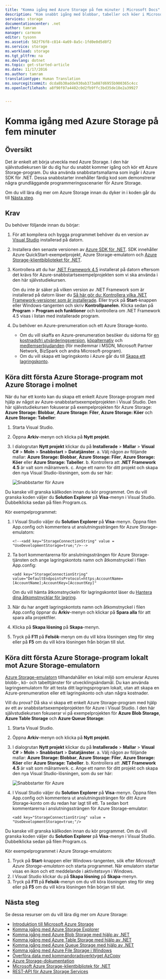 ```yaml
---
title: "Komma igång med Azure Storage på fem minuter | Microsoft Docs"
description: "Kom snabbt igång med blobbar, tabeller och köer i Microsoft Azure med hjälp av snabbstarterna för Azure Storage, Visual Studio och Azure Storage-emulatorn. Kör ditt första Azure Storage-program inom fem minuter."
services: storage
documentationcenter: .net
author: tamram
manager: carmonm
editor: tysonn
ms.assetid: 582f76f8-c814-4a69-8a5c-1fd0e0d5d8f2
ms.service: storage
ms.workload: storage
ms.tgt_pltfrm: na
ms.devlang: dotnet
ms.topic: get-started-article
ms.date: 11/17/2016
ms.author: tamram
translationtype: Human Translation
ms.sourcegitcommit: dcda8b30adde930ab373a087d6955b900365c4cc
ms.openlocfilehash: a8f90f07a4402c0d2fb9ffc3bd35de18e2a39927


---
```

# <a name="get-started-with-azure-storage-in-five-minutes"></a>Komma igång med Azure Storage på fem minuter
## <a name="overview"></a>Översikt
Det är enkelt att börja utveckla med Azure Storage. I den här självstudiekursen lär du dig hur du snabbt kommer igång och kör ett Azure Storage-program. Du ska använda snabbstartsmallarna som ingår i Azure SDK för .NET. Dessa snabbstarter innehåller färdig kod som demonstrerar några grundläggande programmeringsscenarier för Azure Storage.

Om du vill lära dig mer om Azure Storage innan du dyker in i koden går du till [Nästa steg](#next-steps).

## <a name="prerequisites"></a>Krav
Du behöver följande innan du börjar:

1. För att kompilera och bygga programmet behöver du en version av [Visual Studio](https://www.visualstudio.com/) installerad på datorn.
2. Installera den senaste versionen av [Azure SDK för .NET](https://azure.microsoft.com/downloads/). SDK innehåller Azure QuickStart-exempelprojekt, Azure Storage-emulatorn och [Azure Storage-klientbiblioteket för .NET](https://msdn.microsoft.com/library/azure/dn261237.aspx).
3. Kontrollera att du har [.NET Framework 4.5](http://www.microsoft.com/download/details.aspx?id=30653) installerat på datorn eftersom det krävs för Azure-snabbstartsexempelprojekten som vi ska använda i den här självstudiekursen.
   
    Om du inte är säker på vilken version av .NET Framework som är installerad på datorn läser du [Så här gör du: Kontrollera vilka .NET Framework-versioner som är installerade](https://msdn.microsoft.com/vstudio/hh925568.aspx). Eller tryck på **Start**-knappen eller Windows-tangenten och skriv **Kontrollpanelen**. Klicka sedan på **Program** > **Program och funktioner** och kontrollera om .NET Framework 4.5 visas i listan med installerade program.
4. Du behöver en Azure-prenumeration och ett Azure Storage-konto.
   
   * Om du vill skaffa en Azure-prenumeration besöker du sidorna för [en kostnadsfri utvärderingsversion](https://azure.microsoft.com/pricing/free-trial/), [köpalternativ](https://azure.microsoft.com/pricing/purchase-options/) och [medlemserbjudanden](https://azure.microsoft.com/pricing/member-offers/) (för medlemmar i MSDN, Microsoft Partner Network, BizSpark och andra Microsoft-program).
   * Om du vill skapa ett lagringskonto i Azure går du till [Skapa ett lagringskonto](storage-create-storage-account.md#create-a-storage-account).

## <a name="run-your-first-azure-storage-application-against-azure-storage-in-the-cloud"></a>Köra ditt första Azure Storage-program mot Azure Storage i molnet
När du har ett konto kan du skapa ett enkelt Azure Storage-program med hjälp av något av Azure-snabbstartsexempelprojekten i Visual Studio. Den här självstudiekursen fokuserar på exempelprojekten för Azure Storage: **Azure Storage: Blobbar**, **Azure Storage: Filer**, **Azure Storage: Köer** och **Azure Storage: Tabeller**:

1. Starta Visual Studio.
2. Öppna **Arkiv**-menyn och klicka på **Nytt projekt**.
3. I dialogrutan **Nytt projekt** klickar du på **Installerade** > **Mallar** > **Visual C#** > **Moln** > **Snabbstart** > **Datatjänster**.
    a. Välj någon av följande mallar: **Azure Storage: Blobbar**, **Azure Storage: Filer**, **Azure Storage: Köer** eller **Azure Storage: Tabeller**.
    b. Kontrollera att **.NET Framework 4.5** är valt som målramverk.
    c. Ange ett namn för ditt projekt och skapa den nya Visual Studio-lösningen, som du ser här:
     
    ![Snabbstarter för Azure][Image1]

Du kanske vill granska källkoden innan du kör programmet. Om du vill granska koden väljer du **Solution Explorer** på **Visa**-menyn i Visual Studio. Dubbelklicka sedan på filen Program.cs.

Kör exempelprogrammet:

1. I Visual Studio väljer du **Solution Explorer** på **Visa**-menyn. Öppna filen App.config och kommentera ut anslutningssträngen för Azure Storage-emulatorn:
   
   `<!--<add key="StorageConnectionString" value = "UseDevelopmentStorage=true;"/>-->`

2. Ta bort kommentarerna för anslutningssträngen för Azure Storage-tjänsten och ange lagringskontots namn och åtkomstnyckel i filen App.config:
   
   `<add key="StorageConnectionString" value="DefaultEndpointsProtocol=https;AccountName=[AccountName];AccountKey=[AccountKey]"`
   
   Om du vill hämta åtkomstnyckeln för lagringskontot läser du [Hantera dina åtkomstnycklar för lagring](storage-create-storage-account.md#manage-your-storage-access-keys).
3. När du har angett lagringskontots namn och åtkomstnyckel i filen App.config öppnar du **Arkiv**-menyn och klickar på **Spara alla** för att spara alla projektfiler.
4. Klicka på **Skapa lösning** på **Skapa**-menyn.
5. Tryck på **F11** på **Felsök**-menyn om du vill köra lösningen steg för steg eller på **F5** om du vill köra lösningen från början till slut.

## <a name="run-your-first-azure-storage-application-locally-against-the-azure-storage-emulator"></a>Köra ditt första Azure Storage-program lokalt mot Azure Storage-emulatorn
[Azure Storage-emulatorn](storage-use-emulator.md) tillhandahåller en lokal miljö som emulerar Azures blobb-, kö- och tabelltjänster för utvecklingsändamål. Du kan använda lagringsemulatorn för att testa ditt lagringsprogram lokalt, utan att skapa en Azure-prenumeration eller ett lagringskonto och utan några kostnader.

Vill du prova? Då ska vi skapa ett enkelt Azure Storage-program med hjälp av ett av snabbstartsexempelprojekten för Azure i Visual Studio. I den här självstudiekursen fokuserar vi på exempelprojekten för **Azure Blob Storage**, **Azure Table Storage** och **Azure Queue Storage**:

1. Starta Visual Studio.
2. Öppna **Arkiv**-menyn och klicka på **Nytt projekt**.
3. I dialogrutan **Nytt projekt** klickar du på **Installerade** > **Mallar** > **Visual C#** > **Moln** > **Snabbstart** > **Datatjänster**.
    a. Välj någon av följande mallar: **Azure Storage: Blobbar**, **Azure Storage: Filer**, **Azure Storage: Köer** eller **Azure Storage: Tabeller**.
    b. Kontrollera att **.NET Framework 4.5** är valt som målramverk.
    c. Ange ett namn för ditt projekt och skapa den nya Visual Studio-lösningen, som du ser här:
   
    ![Snabbstarter för Azure][Image1]

4. I Visual Studio väljer du **Solution Explorer** på **Visa**-menyn. Öppna filen App.config och kommentera ut anslutningssträngen för ditt Azure Storage-konto om du redan har lagt till ett. Ta sedan bort kommentarerna i anslutningssträngen för Azure Storage-emulator:
   
   `<add key="StorageConnectionString" value = "UseDevelopmentStorage=true;"/>`

Du kanske vill granska källkoden innan du kör programmet. Om du vill granska koden väljer du **Solution Explorer** på **Visa**-menyn i Visual Studio. Dubbelklicka sedan på filen Program.cs.

Kör exempelprogrammet i Azure Storage-emulatorn:

1. Tryck på **Start**-knappen eller Windows-tangenten, sök efter *Microsoft Azure Storage-emulatorn* och starta programmet. När emulatorn startar visas en ikon och ett meddelande i aktivitetsvyn i Windows.
2. I Visual Studio klickar du på **Skapa lösning** på **Skapa**-menyn.
3. Tryck på **F11** på **Felsök**-menyn om du vill köra lösningen steg för steg eller på **F5** om du vill köra lösningen från början till slut.

## <a name="next-steps"></a>Nästa steg
Se dessa resurser om du vill lära dig mer om Azure Storage:

* [Introduktion till Microsoft Azure Storage](storage-introduction.md)
* [Komma igång med Azure Storage Explorer](../vs-azure-tools-storage-manage-with-storage-explorer.md)
* [Komma igång med Azure Blob Storage med hjälp av .NET](storage-dotnet-how-to-use-blobs.md)
* [Komma igång med Azure Table Storage med hjälp av .NET](storage-dotnet-how-to-use-tables.md)
* [Komma igång med Azure Queue Storage med hjälp av .NET](storage-dotnet-how-to-use-queues.md)
* [Komma igång med Azure File Storage i Windows](storage-dotnet-how-to-use-files.md)
* [Överföra data med kommandoradsverktyget AzCopy](storage-use-azcopy.md)
* [Azure Storage-dokumentation](https://azure.microsoft.com/documentation/services/storage/)
* [Microsoft Azure Storage-klientbibliotek för .NET](https://msdn.microsoft.com/library/azure/dn261237.aspx)
* [REST-API för Azure Storage Services](https://msdn.microsoft.com/library/azure/dd179355.aspx)

[Image1]: ./media/storage-getting-started-guide/QuickStart.png



<!--HONumber=Dec16_HO1-->


